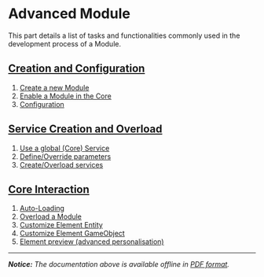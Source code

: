 Advanced Module
===============
This part details a list of tasks and functionalities commonly used in the development process of a Module.

[__Creation and Configuration__](CreationAndConfiguration.md)
-------------------------------------------------------------

 1. [Create a new Module](newModule.md)
 2. [Enable a Module in the Core](enableModule.md)
 3. [Configuration](configure.md)

[__Service Creation and Overload__](ServiceCreationAndOverload.md)
------------------------------------------------------------------

 1. [Use a global (Core) Service](useGlobalService.md)
 2. [Define/Override parameters](defineParameters.md)
 3. [Create/Overload services](createService.md)

[__Core Interaction__](CoreInteraction.md)
------------------------------------------

 1. [Auto-Loading](autoloading.md)
 2. [Overload a Module](overloadModule.md)
 3. [Customize Element Entity](customizeEntity.md)
 4. [Customize Element GameObject](customizeGameObject.md)
 5. [Element preview (advanced personalisation)](elementPreview.md)

----------
*__Notice:__ The documentation above is available offline in [PDF format](../doc.pdf).*